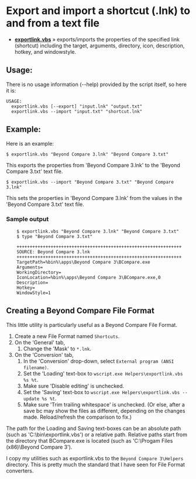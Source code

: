 
# Export and import a shortcut (.lnk) to and from a text file

* [__exportlink.vbs__](https://github.com/kodybrown/dos/blob/master/exportlink.vbs) » exports/imports the properties of the specified link (shortcut) including the target, arguments, directory, icon, description, hotkey, and windowstyle.

## Usage:

There is no usage information (--help) provided by the script itself, so here it is:

    USAGE:
      exportlink.vbs [--export] "input.lnk" "output.txt"
      exportlink.vbs --import "input.txt" "shortcut.lnk"

## Example:

Here is an example:

    $ exportlink.vbs "Beyond Compare 3.lnk" "Beyond Compare 3.txt"

This exports the properties from 'Beyond Compare 3.lnk' to the 'Beyond Compare 3.txt' text file.

    $ exportlink.vbs --import "Beyond Compare 3.txt" "Beyond Compare 3.lnk"

This sets the properties in 'Beyond Compare 3.lnk' from the values in the 'Beyond Compare 3.txt' text file.

### Sample output

```BatchFile
    $ exportlink.vbs "Beyond Compare 3.lnk" "Beyond Compare 3.txt"
    $ type "Beyond Compare 3.txt"

    +++++++++++++++++++++++++++++++++++++++++++++++++++++++++++++++
    SOURCE: Beyond Compare 3.lnk
    +++++++++++++++++++++++++++++++++++++++++++++++++++++++++++++++
    TargetPath=%bin%\apps\Beyond Compare 3\BCompare.exe
    Arguments=
    WorkingDirectory=
    IconLocation=%bin%\apps\Beyond Compare 3\BCompare.exe,0
    Description=
    Hotkey=
    WindowStyle=1
```

## Creating a Beyond Compare File Format

This little utility is particularly useful as a Beyond Compare File Format.

1. Create a new File Format named `Shortcuts`.
2. On the 'General' tab,
    1. Change the 'Mask' to `*.lnk`.
3. On the 'Conversion' tab,
    1. In the 'Conversion' drop-down, select `External program (ANSI filename)`.
    2. Set the 'Loading' text-box to `wscript.exe Helpers\exportlink.vbs %s %t`.
    3. Make sure 'Disable editing' is unchecked.
    4. Set the 'Saving' text-box to `wscript.exe Helpers\exportlink.vbs --update %s %t`.
    5. Make sure 'Trim trailing whitespace' is unchecked. (Or else, after a save bc may show the files as different, depending on the changes made. Reload/refresh the comparison to fix.)

The path for the Loading and Saving text-boxes can be an absolute path (such as 'C:\bin\exportlink.vbs') or a relative path. Relative paths start from the directory that BCompare.exe is located (such as 'C:\Progam Files (x86)\Beyond Compare 3').

I copy my utilities such as exportlink.vbs to the `Beyond Compare 3\Helpers` directory. This is pretty much the standard that I have seen for File Format converters.
